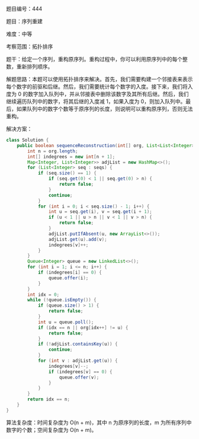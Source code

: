 题目编号：444

题目：序列重建

难度：中等

考察范围：拓扑排序

题干：给定一个序列，重构原序列。重构过程中，你可以利用原序列中的每个整数，重新排列顺序。

解题思路：本题可以使用拓扑排序来解决。首先，我们需要构建一个邻接表来表示每个数字的前驱和后继。然后，我们需要统计每个数字的入度。接下来，我们将入度为 0 的数字加入队列中，并从邻接表中删除该数字及其所有后继。然后，我们继续遍历队列中的数字，将其后继的入度减 1，如果入度为 0，则加入队列中。最后，如果队列中的数字个数等于原序列的长度，则说明可以重构原序列，否则无法重构。

解决方案：

```java
class Solution {
    public boolean sequenceReconstruction(int[] org, List<List<Integer>> seqs) {
        int n = org.length;
        int[] indegrees = new int[n + 1];
        Map<Integer, List<Integer>> adjList = new HashMap<>();
        for (List<Integer> seq : seqs) {
            if (seq.size() == 1) {
                if (seq.get(0) < 1 || seq.get(0) > n) {
                    return false;
                }
                continue;
            }
            for (int i = 0; i < seq.size() - 1; i++) {
                int u = seq.get(i), v = seq.get(i + 1);
                if (u < 1 || u > n || v < 1 || v > n) {
                    return false;
                }
                adjList.putIfAbsent(u, new ArrayList<>());
                adjList.get(u).add(v);
                indegrees[v]++;
            }
        }
        Queue<Integer> queue = new LinkedList<>();
        for (int i = 1; i <= n; i++) {
            if (indegrees[i] == 0) {
                queue.offer(i);
            }
        }
        int idx = 0;
        while (!queue.isEmpty()) {
            if (queue.size() > 1) {
                return false;
            }
            int u = queue.poll();
            if (idx == n || org[idx++] != u) {
                return false;
            }
            if (!adjList.containsKey(u)) {
                continue;
            }
            for (int v : adjList.get(u)) {
                indegrees[v]--;
                if (indegrees[v] == 0) {
                    queue.offer(v);
                }
            }
        }
        return idx == n;
    }
}
```

算法复杂度：时间复杂度为 O(n + m)，其中 n 为原序列的长度，m 为所有序列中数字的个数；空间复杂度为 O(n + m)。